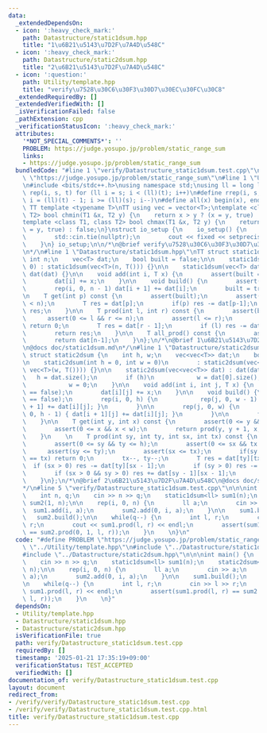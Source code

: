 ```yaml
---
data:
  _extendedDependsOn:
  - icon: ':heavy_check_mark:'
    path: Datastructure/static1dsum.hpp
    title: "1\u6B21\u5143\u7D2F\u7A4D\u548C"
  - icon: ':heavy_check_mark:'
    path: Datastructure/static2dsum.hpp
    title: "2\u6B21\u5143\u7D2F\u7A4D\u548C"
  - icon: ':question:'
    path: Utility/template.hpp
    title: "verify\u7528\u30C6\u30F3\u30D7\u30EC\u30FC\u30C8"
  _extendedRequiredBy: []
  _extendedVerifiedWith: []
  _isVerificationFailed: false
  _pathExtension: cpp
  _verificationStatusIcon: ':heavy_check_mark:'
  attributes:
    '*NOT_SPECIAL_COMMENTS*': ''
    PROBLEM: https://judge.yosupo.jp/problem/static_range_sum
    links:
    - https://judge.yosupo.jp/problem/static_range_sum
  bundledCode: "#line 1 \"verify/Datastructure_static1dsum.test.cpp\"\n#define PROBLEM\
    \ \"https://judge.yosupo.jp/problem/static_range_sum\"\n#line 1 \"Utility/template.hpp\"\
    \n#include <bits/stdc++.h>\nusing namespace std;\nusing ll = long long;\n#define\
    \ rep(i, s, t) for (ll i = s; i < (ll)(t); i++)\n#define rrep(i, s, t) for (ll\
    \ i = (ll)(t) - 1; i >= (ll)(s); i--)\n#define all(x) begin(x), end(x)\n\n#define\
    \ TT template <typename T>\nTT using vec = vector<T>;\ntemplate <class T1, class\
    \ T2> bool chmin(T1 &x, T2 y) {\n    return x > y ? (x = y, true) : false;\n}\n\
    template <class T1, class T2> bool chmax(T1 &x, T2 y) {\n    return x < y ? (x\
    \ = y, true) : false;\n}\nstruct io_setup {\n    io_setup() {\n        ios::sync_with_stdio(false);\n\
    \        std::cin.tie(nullptr);\n        cout << fixed << setprecision(15);\n\
    \    }\n} io_setup;\n\n/*\n@brief verify\u7528\u30C6\u30F3\u30D7\u30EC\u30FC\u30C8\
    \n*/\n#line 1 \"Datastructure/static1dsum.hpp\"\nTT struct static1dsum {\n   \
    \ int n;\n    vec<T> dat;\n    bool built = false;\n\n    static1dsum(int n =\
    \ 0) : static1dsum(vec<T>(n, T())) {}\n\n    static1dsum(vec<T> dat) : n(dat.size()),\
    \ dat(dat) {}\n\n    void add(int i, T x) {\n        assert(built == false);\n\
    \        dat[i] += x;\n    }\n\n    void build() {\n        assert(built == false);\n\
    \        rep(i, 0, n - 1) dat[i + 1] += dat[i];\n        built = true;\n    }\n\
    \n    T get(int p) const {\n        assert(built);\n        assert(0 <= p && p\
    \ < n);\n        T res = dat[p];\n        if(p) res -= dat[p-1];\n        return\
    \ res;\n    }\n\n    T prod(int l, int r) const {\n        assert(built);\n  \
    \      assert(0 <= l && r <= n);\n        assert(l <= r);\n        if(l == r)\
    \ return 0;\n        T res = dat[r - 1];\n        if (l) res -= dat[l - 1];\n\
    \        return res;\n    }\n\n    T all_prod() const {\n        assert(built);\n\
    \        return dat[n-1];\n    }\n};\n/*\n@brief 1\u6B21\u5143\u7D2F\u7A4D\u548C\
    \n@docs doc/static1dsum.md\n*/\n#line 1 \"Datastructure/static2dsum.hpp\"\nTT\
    \ struct static2dsum {\n    int h, w;\n    vec<vec<T>> dat;\n    bool f = false;\n\
    \n    static2dsum(int h = 0, int w = 0)\n        : static2dsum(vec<vec<T>>(h,\
    \ vec<T>(w, T()))) {}\n\n    static2dsum(vec<vec<T>> dat) : dat(dat) {\n     \
    \   h = dat.size();\n        if (h)\n            w = dat[0].size();\n        else\n\
    \            w = 0;\n    }\n\n    void add(int i, int j, T x) {\n        assert(f\
    \ == false);\n        dat[i][j] += x;\n    }\n\n    void build() {\n        assert(f\
    \ == false);\n        rep(i, 0, h) {\n            rep(j, 0, w - 1) { dat[i][j\
    \ + 1] += dat[i][j]; }\n        }\n\n        rep(j, 0, w) {\n            rep(i,\
    \ 0, h - 1) { dat[i + 1][j] += dat[i][j]; }\n        }\n\n        f = true;\n\
    \    }\n\n    T get(int y, int x) const {\n        assert(0 <= y && y < h);\n\
    \        assert(0 <= x && x < w);\n        return prod(y, y + 1, x, x + 1);\n\
    \    }\n    \n    T prod(int sy, int ty, int sx, int tx) const {\n        assert(f);\n\
    \        assert(0 <= sy && ty <= h);\n        assert(0 <= sx && tx <= w);\n  \
    \      assert(sy <= ty);\n        assert(sx <= tx);\n        if(sy == ty || sx\
    \ == tx) return 0;\n        tx--, ty--;\n        T res = dat[ty][tx];\n      \
    \  if (sx > 0) res -= dat[ty][sx - 1];\n        if (sy > 0) res -= dat[sy - 1][tx];\n\
    \        if (sx > 0 && sy > 0) res += dat[sy - 1][sx - 1];\n        return res;\n\
    \    }\n};\n/*\n@brief 2\u6B21\u5143\u7D2F\u7A4D\u548C\n@docs doc/static2dsum.md\n\
    */\n#line 5 \"verify/Datastructure_static1dsum.test.cpp\"\n\n\nint main() {\n\
    \    int n, q;\n    cin >> n >> q;\n    static1dsum<ll> sum1(n);\n    static2dsum<ll>\
    \ sum2(1, n);\n\n    rep(i, 0, n) {\n        ll a;\n        cin >> a;\n      \
    \  sum1.add(i, a);\n        sum2.add(0, i, a);\n    }\n\n    sum1.build();\n \
    \   sum2.build();\n\n    while(q--) {\n        int l, r;\n        cin >> l >>\
    \ r;\n        cout << sum1.prod(l, r) << endl;\n        assert(sum1.prod(l, r)\
    \ == sum2.prod(0, 1, l, r));\n    }\n    \n}\n"
  code: "#define PROBLEM \"https://judge.yosupo.jp/problem/static_range_sum\"\n#include\
    \ \"../Utility/template.hpp\"\n#include \"../Datastructure/static1dsum.hpp\"\n\
    #include \"../Datastructure/static2dsum.hpp\"\n\n\nint main() {\n    int n, q;\n\
    \    cin >> n >> q;\n    static1dsum<ll> sum1(n);\n    static2dsum<ll> sum2(1,\
    \ n);\n\n    rep(i, 0, n) {\n        ll a;\n        cin >> a;\n        sum1.add(i,\
    \ a);\n        sum2.add(0, i, a);\n    }\n\n    sum1.build();\n    sum2.build();\n\
    \n    while(q--) {\n        int l, r;\n        cin >> l >> r;\n        cout <<\
    \ sum1.prod(l, r) << endl;\n        assert(sum1.prod(l, r) == sum2.prod(0, 1,\
    \ l, r));\n    }\n    \n}"
  dependsOn:
  - Utility/template.hpp
  - Datastructure/static1dsum.hpp
  - Datastructure/static2dsum.hpp
  isVerificationFile: true
  path: verify/Datastructure_static1dsum.test.cpp
  requiredBy: []
  timestamp: '2025-01-21 17:35:19+09:00'
  verificationStatus: TEST_ACCEPTED
  verifiedWith: []
documentation_of: verify/Datastructure_static1dsum.test.cpp
layout: document
redirect_from:
- /verify/verify/Datastructure_static1dsum.test.cpp
- /verify/verify/Datastructure_static1dsum.test.cpp.html
title: verify/Datastructure_static1dsum.test.cpp
---
```

